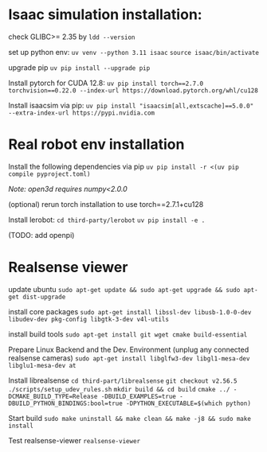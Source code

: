 # Isaac simulation installation:

check GLIBC>= 2.35 by `ldd --version`

set up python env:
`uv venv --python 3.11 isaac`
`source isaac/bin/activate`

upgrade pip
`uv pip install --upgrade pip`

Install pytorch for CUDA 12.8:
`uv pip install torch==2.7.0 torchvision==0.22.0 --index-url https://download.pytorch.org/whl/cu128`

Install isaacsim via pip:
`uv pip install "isaacsim[all,extscache]==5.0.0" --extra-index-url https://pypi.nvidia.com`

# Real robot env installation
Install the following dependencies via pip
`uv pip install -r <(uv pip compile pyproject.toml)`

*Note: open3d requires numpy<2.0.0*

(optional) rerun torch installation to use torch==2.7.1+cu128

Install lerobot:
`cd third-party/lerobot`
`uv pip install -e .`

(TODO: add openpi)


# Realsense viewer
update ubuntu
`sudo apt-get update && sudo apt-get upgrade && sudo apt-get dist-upgrade`

install core packages
`sudo apt-get install libssl-dev libusb-1.0-0-dev libudev-dev pkg-config libgtk-3-dev v4l-utils`

install build tools
`sudo apt-get install git wget cmake build-essential`

Prepare Linux Backend and the Dev. Environment (unplug any connected realsense cameras)
`sudo apt-get install libglfw3-dev libgl1-mesa-dev libglu1-mesa-dev at`

Install librealsense
`cd third-part/librealsense`
`git checkout v2.56.5`
`./scripts/setup_udev_rules.sh`
`mkdir build && cd build`
`cmake ../ -DCMAKE_BUILD_TYPE=Release -DBUILD_EXAMPLES=true -DBUILD_PYTHON_BINDINGS:bool=true -DPYTHON_EXECUTABLE=$(which python)`

Start build
`sudo make uninstall && make clean && make -j8 && sudo make install`

Test realsense-viewer
`realsense-viewer`


